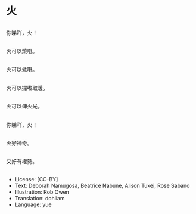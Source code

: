 # 火

##
你睇吖，火！

##
火可以燒嘢。

##
火可以煮嘢。

##
火可以攞嚟取暖。

##
火可以俾火光。

##
你睇吖，火！

##
火好神奇。

##
又好有權勢。

##
* License: [CC-BY]
* Text: Deborah Namugosa, Beatrice Nabune, Alison Tukei, Rose Sabano
* Illustration: Rob Owen
* Translation: dohliam
* Language: yue
